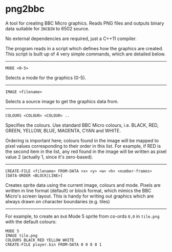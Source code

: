 # png2bbc
A tool for creating BBC Micro graphics.  Reads PNG files and outputs binary data suitable for `INCBIN` to 6502 source.  

No external dependencies are required, just a C++11 compiler.

The program reads in a script which defines how the graphics are created.  This script is built up of 4 very simple commands, which are detailed below.

---

````
MODE <0-5>
````
Selects a mode for the graphics (0-5).

---

````
IMAGE <filename>
````
Selects a source image to get the graphics data from.

---

````
COLOURS <COLOUR> <COLOUR> ..
````
Specifies the colours.  Use standard BBC Micro colours, i.e. BLACK, RED, GREEN, YELLOW, BLUE, MAGENTA, CYAN and WHITE.

Ordering is important here; colours found in the image will be mapped to pixel values corresponding to their order in this list.  For example, if RED is the second item in the list, any red found in the image will be written as pixel value 2 (actually 1, since it's  zero-based).

---

````
CREATE-FILE <filename> FROM-DATA <x> <y> <w> <h> <number-frames> [DATA-ORDER <BLOCK|LINE>]
````
Creates sprite data using the current image, colours and mode.  Pixels are written in line format (default) or block format, which mimics the BBC Micro's screen layout.  This is handy for writing out graphics which are always drawn on character boundaries (e.g. tiles)

---

For example, to create an `8x8` Mode 5 sprite from co-ords `0,0` in `tile.png` with the default colours:
```
MODE 5
IMAGE tile.png
COLOURS BLACK RED YELLOW WHITE
CREATE-FILE player.bin FROM-DATA 0 0 8 8 1
```
